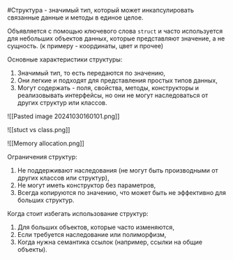 #Структура - значимый тип, который может инкапсулировать связанные данные и методы в единое целое.

Объявляется c помощью ключевого слова `struct` и часто используется для небольших объектов данных, которые представляют значение, а не сущность. (к примеру - координаты, цвет и прочее)

Основные характеристики структуры:
1. Значимый тип, то есть передаются по значению,
2. Они легкие и подходят для представления простых типов данных,
3. Могут содержать - поля, свойства, методы, конструкторы и реализовывать интерфейсы, но они не могут наследоваться от других структур или классов.

![[Pasted image 20241030160101.png]]

![[stuct vs class.png]]

![[Memory allocation.png]]

Ограничения структур:
1. Не поддерживают наследования (не могут быть производными от других классов или структур),
2. Не могут иметь конструктор без параметров,
3. Всегда копируются по значению, что может быть не эффективно для больших структур.

Когда стоит избегать использование структур:
1. Для больших объектов, которые часто изменяются,
2. Если требуется наследование или полиморфизм,
3. Когда нужна семантика ссылок (например, ссылки на общие объекты).

